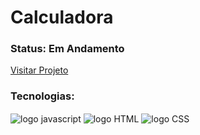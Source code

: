 # Calculadora

### Status: Em Andamento

<div>
  <a href="https://rafaelaambrosio.github.io/calculadora/">Visitar Projeto</a>
</div>

### Tecnologias:
<div style="display: inline_block">
  <img align="center" alt="logo javascript" src="https://img.shields.io/badge/JavaScript-F7DF1E?style=for-the-badge&logo=javascript&logoColor=black" />
   <img align="center" alt="logo HTML" src="https://img.shields.io/badge/HTML5-E34F26?style=for-the-badge&logo=html5&logoColor=white" />
   <img align="center" alt="logo CSS" src="https://img.shields.io/badge/CSS3-1572B6?style=for-the-badge&logo=css3&logoColor=white" />
</div>
